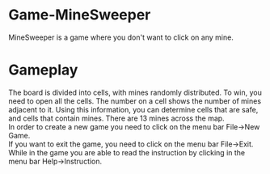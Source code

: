 # Game-MineSweeper
MineSweeper is a game where you don't want to click on any mine.
# Gameplay
The board is divided into cells, with mines randomly distributed. To win, you need to open all the cells. The number on a cell shows the number of mines adjacent to it. Using this information, you can determine cells that are safe, and cells that contain mines. There are 13 mines across the map. 
<br /> In order to create a new game you need to click on the menu bar File->New Game. 
<br /> If you want to exit the game, you need to click on the menu bar File->Exit.
<br /> While in the game you are able to read the instruction by clicking in the menu bar Help->Instruction.
